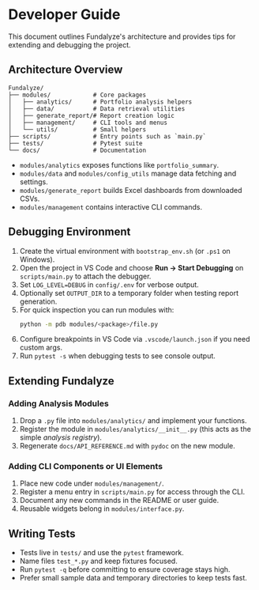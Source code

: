 # Developer Guide

This document outlines Fundalyze's architecture and provides tips for extending and debugging the project.

## Architecture Overview
```text
Fundalyze/
├── modules/            # Core packages
│   ├── analytics/      # Portfolio analysis helpers
│   ├── data/           # Data retrieval utilities
│   ├── generate_report/# Report creation logic
│   ├── management/     # CLI tools and menus
│   └── utils/          # Small helpers
├── scripts/            # Entry points such as `main.py`
├── tests/              # Pytest suite
└── docs/               # Documentation
```
- `modules/analytics` exposes functions like `portfolio_summary`.
- `modules/data` and `modules/config_utils` manage data fetching and settings.
- `modules/generate_report` builds Excel dashboards from downloaded CSVs.
- `modules/management` contains interactive CLI commands.

## Debugging Environment
1. Create the virtual environment with `bootstrap_env.sh` (or `.ps1` on Windows).
2. Open the project in VS Code and choose **Run → Start Debugging** on `scripts/main.py` to attach the debugger.
3. Set `LOG_LEVEL=DEBUG` in `config/.env` for verbose output.
4. Optionally set `OUTPUT_DIR` to a temporary folder when testing report generation.
5. For quick inspection you can run modules with:
   ```bash
   python -m pdb modules/<package>/file.py
   ```
6. Configure breakpoints in VS Code via `.vscode/launch.json` if you need custom args.
7. Run `pytest -s` when debugging tests to see console output.

## Extending Fundalyze
### Adding Analysis Modules
1. Drop a `.py` file into `modules/analytics/` and implement your functions.
2. Register the module in `modules/analytics/__init__.py` (this acts as the simple *analysis registry*).
3. Regenerate `docs/API_REFERENCE.md` with `pydoc` on the new module.

### Adding CLI Components or UI Elements
1. Place new code under `modules/management/`.
2. Register a menu entry in `scripts/main.py` for access through the CLI.
3. Document any new commands in the README or user guide.
4. Reusable widgets belong in `modules/interface.py`.

## Writing Tests
- Tests live in `tests/` and use the `pytest` framework.
- Name files `test_*.py` and keep fixtures focused.
- Run `pytest -q` before committing to ensure coverage stays high.
- Prefer small sample data and temporary directories to keep tests fast.
